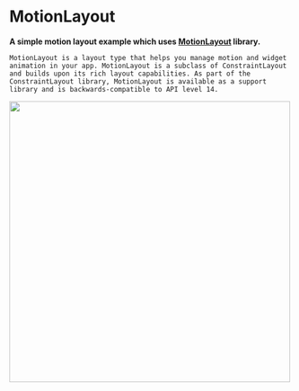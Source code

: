 # MotionLayout
**A simple motion layout example which uses [MotionLayout](https://developer.android.com/training/constraint-layout/motionlayout) library.**

``` MotionLayout is a layout type that helps you manage motion and widget animation in your app. MotionLayout is a subclass of ConstraintLayout and builds upon its rich layout capabilities. As part of the ConstraintLayout library, MotionLayout is available as a support library and is backwards-compatible to API level 14. ```

<img src="https://user-images.githubusercontent.com/29120494/103178020-4cc95a00-48a5-11eb-9ece-b5642c2ff5d5.gif" height="500px"/>
